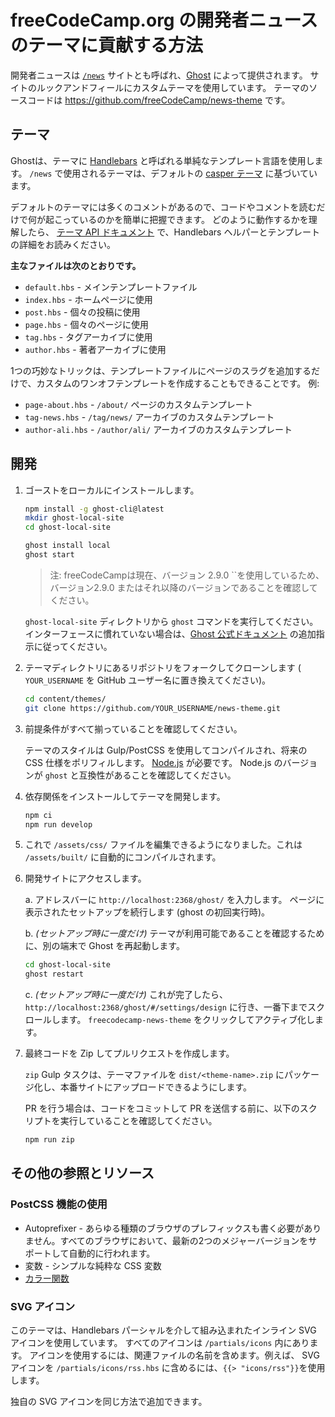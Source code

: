 # freeCodeCamp.org の開発者ニュースのテーマに貢献する方法

開発者ニュースは [`/news`](https://www.freecodecamp.org/news) サイトとも呼ばれ、[Ghost](https://ghost.org/) によって提供されます。 サイトのルックアンドフィールにカスタムテーマを使用しています。 テーマのソースコードは <https://github.com/freeCodeCamp/news-theme> です。

## テーマ

Ghostは、テーマに [Handlebars](http://handlebarsjs.com/) と呼ばれる単純なテンプレート言語を使用します。 `/news` で使用されるテーマは、デフォルトの [casper テーマ](https://github.com/TryGhost/Casper) に基づいています。

デフォルトのテーマには多くのコメントがあるので、コードやコメントを読むだけで何が起こっているのかを簡単に把握できます。 どのように動作するかを理解したら、 [テーマ API ドキュメント](https://themes.ghost.org) で、Handlebars ヘルパーとテンプレートの詳細をお読みください。

**主なファイルは次のとおりです。**

- `default.hbs` - メインテンプレートファイル
- `index.hbs` - ホームページに使用
- `post.hbs` - 個々の投稿に使用
- `page.hbs` - 個々のページに使用
- `tag.hbs` - タグアーカイブに使用
- `author.hbs` - 著者アーカイブに使用

1つの巧妙なトリックは、テンプレートファイルにページのスラグを追加するだけで、カスタムのワンオフテンプレートを作成することもできることです。 例:

- `page-about.hbs` - `/about/` ページのカスタムテンプレート
- `tag-news.hbs` - `/tag/news/` アーカイブのカスタムテンプレート
- `author-ali.hbs` - `/author/ali/` アーカイブのカスタムテンプレート

## 開発

1. ゴーストをローカルにインストールします。

   ```sh
   npm install -g ghost-cli@latest
   mkdir ghost-local-site
   cd ghost-local-site
   ```

   ```sh
   ghost install local
   ghost start
   ```

   > 注: freeCodeCampは現在、バージョン 2.9.0 ``を使用しているため、バージョン2.9.0 またはそれ以降のバージョンであることを確認してください。

   `ghost-local-site` ディレクトリから `ghost` コマンドを実行してください。 インターフェースに慣れていない場合は、[Ghost 公式ドキュメント](https://docs.ghost.org) の追加指示に従ってください。

2. テーマディレクトリにあるリポジトリをフォークしてクローンします ( `YOUR_USERNAME` を GitHub ユーザー名に置き換えてください)。

   ```sh
   cd content/themes/
   git clone https://github.com/YOUR_USERNAME/news-theme.git
   ```

3. 前提条件がすべて揃っていることを確認してください。

   テーマのスタイルは Gulp/PostCSS を使用してコンパイルされ、将来の CSS 仕様をポリフィルします。 [Node.js](https://nodejs.org/) が必要です。 Node.js のバージョンが `ghost` と互換性があることを確認してください。

4. 依存関係をインストールしてテーマを開発します。

   ```sh
   npm ci
   npm run develop
   ```

5. これで `/assets/css/` ファイルを編集できるようになりました。これは `/assets/built/` に自動的にコンパイルされます。

6. 開発サイトにアクセスします。

   a. アドレスバーに `http://localhost:2368/ghost/` を入力します。 ページに表示されたセットアップを続行します (ghost の初回実行時)。

   b. _(セットアップ時に一度だけ)_ テーマが利用可能であることを確認するために、別の端末で Ghost を再起動します。

   ```sh
   cd ghost-local-site
   ghost restart
   ```

   c. _(セットアップ時に一度だけ)_ これが完了したら、 `http://localhost:2368/ghost/#/settings/design` に行き、一番下までスクロールします。 `freecodecamp-news-theme` をクリックしてアクティブ化します。

7. 最終コードを Zip してプルリクエストを作成します。

   `zip` Gulp タスクは、テーマファイルを `dist/<theme-name>.zip` にパッケージ化し、本番サイトにアップロードできるようにします。

   PR を行う場合は、コードをコミットして PR を送信する前に、以下のスクリプトを実行していることを確認してください。

   ```sh
   npm run zip
   ```

## その他の参照とリソース

### PostCSS 機能の使用

- Autoprefixer - あらゆる種類のブラウザのプレフィックスも書く必要がありません。すべてのブラウザにおいて、最新の2つのメジャーバージョンをサポートして自動的に行われます。
- 変数 - シンプルな純粋な CSS 変数
- [カラー関数](https://github.com/postcss/postcss-color-function)

### SVG アイコン

このテーマは、Handlebars パーシャルを介して組み込まれたインライン SVG アイコンを使用しています。 すべてのアイコンは `/partials/icons` 内にあります。 アイコンを使用するには、関連ファイルの名前を含めます。例えば、 SVGアイコンを `/partials/icons/rss.hbs` に含めるには、`{{> "icons/rss"}}`を使用します。

独自の SVG アイコンを同じ方法で追加できます。
